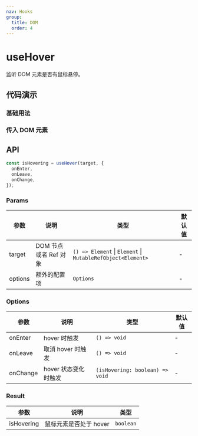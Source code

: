 ```yaml
---
nav: Hooks
group:
  title: DOM
  order: 4
---
```


# useHover

监听 DOM 元素是否有鼠标悬停。

## 代码演示

### 基础用法

<code hideActions='["CSB"]' src="./demo/demo1.tsx"></code>

### 传入 DOM 元素

<code hideActions='["CSB"]' src="./demo/demo2.tsx"></code>

## API

```javascript
const isHovering = useHover(target, {
  onEnter,
  onLeave,
  onChange,
});
```

### Params

| 参数    | 说明                  | 类型                                                        | 默认值 |
| ------- | --------------------- | ----------------------------------------------------------- | ------ |
| target  | DOM 节点或者 Ref 对象 | `() => Element` \| `Element` \| `MutableRefObject<Element>` | -      |
| options | 额外的配置项          | `Options`                                                   | -      |

### Options

| 参数     | 说明                 | 类型                            | 默认值 |
| -------- | -------------------- | ------------------------------- | ------ |
| onEnter  | hover 时触发         | `() => void`                    | -      |
| onLeave  | 取消 hover 时触发    | `() => void`                    | -      |
| onChange | hover 状态变化时触发 | `(isHovering: boolean) => void` | -      |

### Result

| 参数       | 说明                   | 类型      |
| ---------- | ---------------------- | --------- |
| isHovering | 鼠标元素是否处于 hover | `boolean` |
